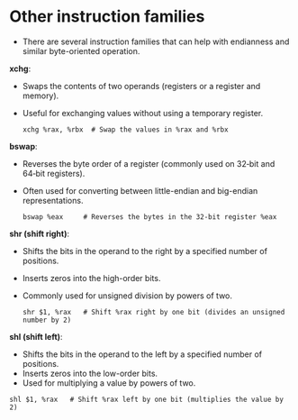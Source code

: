 # Other instruction families

- There are several instruction families that can help with endianness and similar byte-oriented operation.

**xchg**: 

- Swaps the contents of two operands (registers or a register and memory).

- Useful for exchanging values without using a temporary register.

  ```assembly
  xchg %rax, %rbx  # Swap the values in %rax and %rbx
  ```

  

**bswap**:

- Reverses the byte order of a register (commonly used on 32‑bit and 64‑bit registers).

- Often used for converting between little-endian and big-endian representations.

  ```assembly
  bswap %eax     # Reverses the bytes in the 32-bit register %eax
  ```

  

**shr (shift right)**:

- Shifts the bits in the operand to the right by a specified number of positions.

- Inserts zeros into the high-order bits.

- Commonly used for unsigned division by powers of two.

  ```assembly
  shr $1, %rax   # Shift %rax right by one bit (divides an unsigned number by 2)
  ```

  

**shl (shift left)**:

- Shifts the bits in the operand to the left by a specified number of positions.
- Inserts zeros into the low-order bits.
- Used for multiplying a value by powers of two.

```assembly
shl $1, %rax   # Shift %rax left by one bit (multiplies the value by 2)
```

